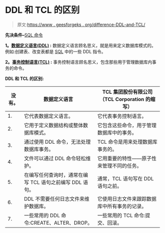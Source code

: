 # DDL 和 TCL 的区别

> 原文:[https://www . geesforgeks . org/difference-DDL-and-TCL/](https://www.geeksforgeeks.org/difference-between-ddl-and-tcl/)

**先决条件–**[SQL 命令](https://www.geeksforgeeks.org/sql-ddl-dql-dml-dcl-tcl-commands/)

**1。[数据定义语言(DDL)](https://www.geeksforgeeks.org/ddl-full-form/) :**
数据定义语言顾名思义，就是用来定义数据库模式的。例如:创建表、改变表都是 [SQL](https://www.geeksforgeeks.org/sql-tutorial/) 中的一些 DDL 指令。

**2。[事务控制语言(TCL)](https://www.geeksforgeeks.org/tcl-full-form/) :**
事务控制语言顾名思义，包含那些用于管理数据库内事务的命令。

**DDL 和 TCL 的区别:**

<center>

| 没有。 | 数据定义语言 | TCL 集团股份有限公司（TCL Corporation 的缩写） |
| --- | --- | --- |
| 1. | 它代表数据定义语言。 | 它代表事务控制语言。 |
| 2. | 它用于定义数据结构或整体数据库模式。 | 它包含这些命令，用于管理数据库中的事务。 |
| 3. | 通过使用 DDL 命令，无法处理数据库事务。 | TCL 命令是用来处理数据库事务的。 |
| 4. | 文件可以通过 DDL 命令轻松维护。 | 它用重要的特性——原子性来管理不同的任务。 |
| 5. | 在编写任何查询时，通常在编写 TCL 语句之前编写 DDL 语句。 | 通常，TCL 语句写在 DDL 语句之前。 |
| 6. | DDL 不需要任何日志文件来维护数据库。 | 它使用日志文件来跟踪数据库中所有事务的记录。 |
| 7. | 一些常用的 DDL 命令:CREATE、ALTER、DROP。 | 一些常用的 TCL 命令:提交、回滚。 |

</center>